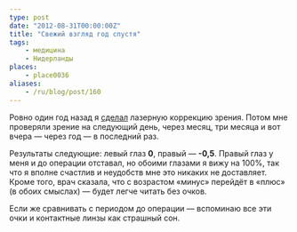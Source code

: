 ```yaml
---
type: post
date: "2012-08-31T00:00:00Z"
title: "Свежий взгляд год спустя"
tags:
    - медицина
    - Нидерланды
places:
    - place0036
aliases:
    - /ru/blog/post/160
---
```


Ровно один год назад я [сделал](0112) лазерную коррекцию зрения. Потом мне проверяли зрение на следующий день, через месяц, три месяца и вот вчера — через год — в последний раз.

<!--more-->

Результаты следующие: левый глаз **0**, правый — **-0,5**. Правый глаз у меня и до операции отставал, но обоими глазами я вижу на 100%, так что я вполне счастлив и неудобств мне это никаких не доставляет. Кроме того, врач сказала, что с возрастом «минус» перейдёт в «плюс» (в обоих смыслах) — будет легче читать без очков.

Если же сравнивать с периодом до операции — вспоминаю все эти очки и контактные линзы как страшный сон.
